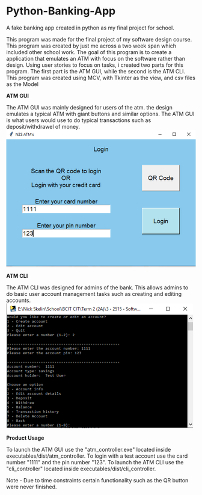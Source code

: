 # Python-Banking-App
A fake banking app created in python as my final project for school.

This program was made for the final project of my software design course. This program was created by just me across a two week span which included other school work. The goal of this program is to create a application that emulates an ATM with focus on the software rather than design. Using user stories to focus on tasks, i created two parts for this program. The first part is the ATM GUI, while the second is the ATM CLI. This program was created using MCV, with Tkinter as the view, and csv files as the Model

**ATM GUI**

The ATM GUI was mainly designed for users of the atm. the design emulates a typical ATM with giant buttons and similar options.
The ATM GUI is what users would use to do typical transactions such as deposit/withdrawel of money.
![](https://github.com/NSkelin/Python-Banking-App/blob/master/bank%20gui.PNG)

**ATM CLI**

The ATM CLI was designed for admins of the bank. This allows admins to do basic user account management tasks such as creating and editing accounts.
![](https://github.com/NSkelin/Python-Banking-App/blob/master/bank%20cli.PNG)


**Product Usage**

To launch the ATM GUI use the "atm_controller.exe" located inside executables/dist/atm_controller. To login with a test account use the card number "1111" and the pin number "123".
To launch the ATM CLI use the "cli_controller" located inside executables/dist/cli_controller.

Note - Due to time constraints certain functionality such as the QR button were never finished.
